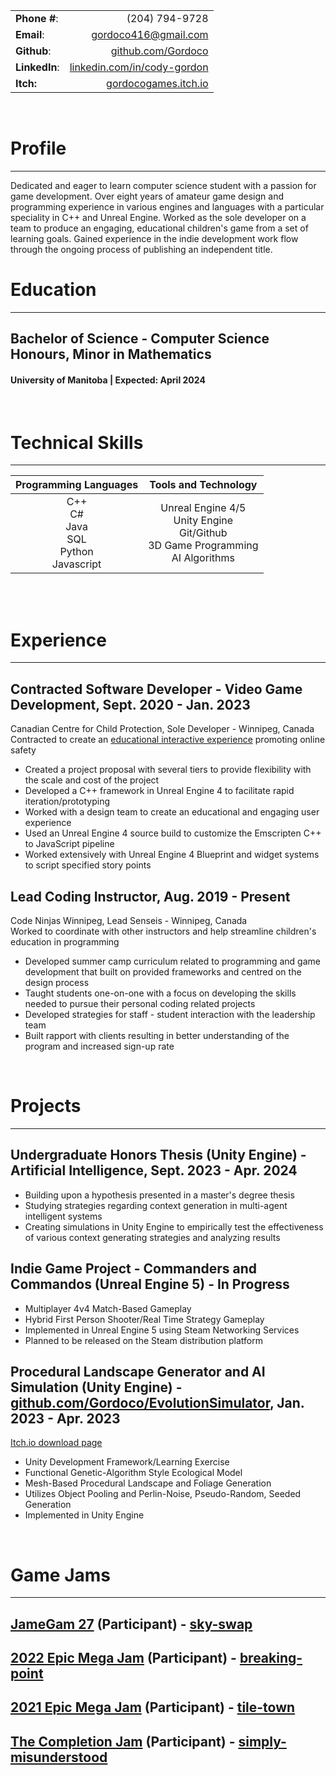 
|||
|:--|--:|
| **Phone #**: | (204) 794-9728 |
| **Email**: | gordoco416@gmail.com |
| **Github**: | [github.com/Gordoco][Github]|
| **LinkedIn**: | [linkedin.com/in/cody-gordon][LinkedIn] |
| **Itch:** | [gordocogames.itch.io][Itch] |
<br>

# Profile
---
Dedicated and eager to learn computer science student with a passion for game development. Over eight years of amateur game design and programming experience in various engines and languages with a particular speciality in C++ and Unreal Engine. Worked as the sole developer on a team to produce an engaging, educational children's game from a set of learning goals. Gained experience in the indie development work flow through the ongoing process of publishing an independent title.
 
# Education
---
## Bachelor of Science - Computer Science Honours, Minor in Mathematics
#### University of Manitoba | Expected: April 2024
<br>

# Technical Skills
 ---
 
| **Programming Languages** | **Tools and Technology** |
| :--: | :--: |
| C++ <br/> C# <br/> Java <br/> SQL <br/> Python <br/> Javascript | Unreal Engine 4/5 <br/> Unity Engine <br/> Git/Github <br/> 3D Game Programming <br/> AI Algorithms |

<br>
<br>

# Experience 
 ---
## Contracted Software Developer - Video Game Development, Sept. 2020 - Jan. 2023
  
Canadian Centre for Child Protection, Sole Developer - Winnipeg, Canada  
Contracted to create an [educational interactive experience][ZoeAndMolly] promoting online safety
- Created a project proposal with several tiers to provide flexibility with the scale and cost of the project
- Developed a C++ framework in Unreal Engine 4 to facilitate rapid iteration/prototyping
- Worked with a design team to create an educational and engaging user experience
- Used an Unreal Engine 4 source build to customize the Emscripten C++ to JavaScript pipeline
- Worked extensively with Unreal Engine 4 Blueprint and widget systems to script specified story points
  
## Lead Coding Instructor, Aug. 2019 - Present
  
Code Ninjas Winnipeg, Lead Senseis - Winnipeg, Canada  
Worked to coordinate with other instructors and help streamline children's education in programming
- Developed summer camp curriculum related to programming and game development that built on provided frameworks and centred on the design process
- Taught students one-on-one with a focus on developing the skills needed to pursue their personal coding related projects
- Developed strategies for staff - student interaction with the leadership team
- Built rapport with clients resulting in better understanding of the program and increased sign-up rate

<br>

# Projects
---
## Undergraduate Honors Thesis (Unity Engine) - Artificial Intelligence, Sept. 2023 - Apr. 2024
  
- Building upon a hypothesis presented in a master's degree thesis
- Studying strategies regarding context generation in multi-agent intelligent systems
- Creating simulations in Unity Engine to empirically test the effectiveness of various context generating strategies and analyzing results

## Indie Game Project - Commanders and Commandos (Unreal Engine 5) - In Progress
  
- Multiplayer 4v4 Match-Based Gameplay
- Hybrid First Person Shooter/Real Time Strategy Gameplay
- Implemented in Unreal Engine 5 using Steam Networking Services
- Planned to be released on the Steam distribution platform
  
## Procedural Landscape Generator and AI Simulation (Unity Engine) - [github.com/Gordoco/EvolutionSimulator][EvolutionSimulator_Github], Jan. 2023 - Apr. 2023
[Itch.io download page][EvolutionSimulator_Unity]
  
- Unity Development Framework/Learning Exercise
- Functional Genetic-Algorithm Style Ecological Model
- Mesh-Based Procedural Landscape and Foliage Generation
- Utilizes Object Pooling and Perlin-Noise, Pseudo-Random, Seeded Generation
- Implemented in Unity Engine
<br>

# Game Jams
---
## [JameGam 27][JameGam_27] (Participant) - [sky-swap][JameGam_27_Submission]
## [2022 Epic Mega Jam][MegaJam_2022] (Participant) - [breaking-point][MegaJam_2022_Submission]
## [2021 Epic Mega Jam][MegaJam_2021] (Participant) - [tile-town][MegaJam_2021_Submission]
## [The Completion Jam][Completion_Jam] (Participant) - [simply-misunderstood][Completion_Jam_Submission]


[Github]: https://github.com/Gordoco
[LinkedIn]: https://www.linkedin.com/in/cody-gordon-990313230/
[Itch]: https://gordocogames.itch.io/
[ZoeAndMolly]: https://zoeandmolly.ca/app/en/adventure_under_sea
[CandC_Steam]: https://store.steampowered.com/
[RTS_FPS]: https://github.com/Gordoco/RTS_FPS
[EvolutionSimulator_Unity]: https://gordocogames.itch.io/evolution-simulator
[EvolutionSimulator_Github]: https://github.com/Gordoco/EvolutionSimulator
[Completion_Jam]: https://itch.io/jam/the-completion-jam
[Completion_Jam_Submission]: https://gordocogames.itch.io/simply-misunderstood
[MegaJam_2021]: https://itch.io/jam/2021-epic-megajam
[MegaJam_2021_Submission]: https://gordocogames.itch.io/tile-town
[MegaJam_2022]: https://itch.io/jam/2022-epic-megajam
[MegaJam_2022_Submission]: https://gordocogames.itch.io/breaking-point
[JameGam_27]: https://itch.io/jam/jame-gam-27
[JameGam_27_Submission]: https://gordocogames.itch.io/sky-swap